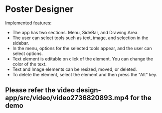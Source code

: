 # Poster Designer

Implemented features:
* The app has two sections. Menu, SideBar, and Drawing Area.
* The user can select tools such as text, image, and selection in the sidebar.
* In the menu, options for the selected tools appear, and the user can select options.
* Text element is editable on click of the element. You can change the color of the text.
* Text and Image elements can be resized, moved, or deleted.
* To delete the element, select the element and then press the "Alt" key.

## Please refer the video design-app/src/video/video2736820893.mp4 for the demo